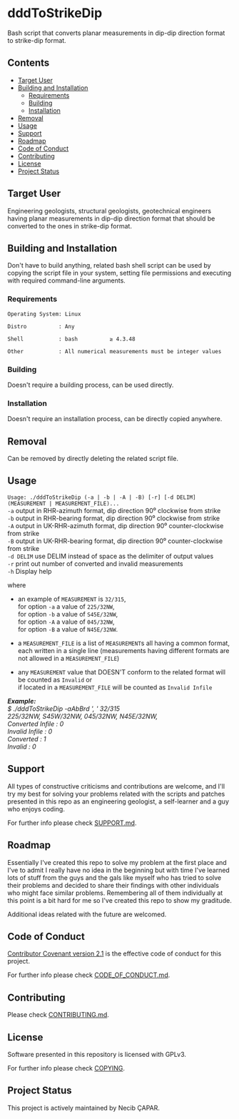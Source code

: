 # dddToStrikeDip

Bash script that converts planar measurements in dip-dip direction format to
strike-dip format.

## Contents

* [Target User](#target-user)
* [Building and Installation](#building-and-installation)
  - [Requirements](#requirements)
  - [Building](#building)
  - [Installation](#installation)
* [Removal](#removal)
* [Usage](#usage)
* [Support](#support)
* [Roadmap](#roadmap)
* [Code of Conduct](#code-of-conduct)
* [Contributing](#contributing)
* [License](#license)
* [Project Status](#project-status)

## Target User

Engineering geologists, structural geologists, geotechnical engineers having 
planar measurements in dip-dip direction format that should be converted to the ones
in strike-dip format.

## Building and Installation

Don't have to build anything, related bash shell script can be used by copying
the script file in your system, setting file permissions and executing with
required command-line arguments.

### Requirements

    Operating System: Linux

    Distro          : Any

    Shell           : bash          ≥ 4.3.48

    Other           : All numerical measurements must be integer values
    
### Building

Doesn't require a building process, can be used directly.

### Installation

Doesn't require an installation process, can be directly copied anywhere.

## Removal

Can be removed by directly deleting the related script file.

## Usage

`Usage: ./dddToStrikeDip (-a | -b | -A | -B) [-r] [-d DELIM] (MEASUREMENT | MEASUREMENT_FILE)...`  
`-a`    output in    RHR-azimuth format,  dip direction 90⁰ clockwise from strike  
`-b`    output in    RHR-bearing format,  dip direction 90⁰ clockwise from strike  
`-A`    output in UK-RHR-azimuth format,  dip direction 90⁰ counter-clockwise from strike  
`-B`    output in UK-RHR-bearing format,  dip direction 90⁰ counter-clockwise from strike  
`-d DELIM`   use DELIM instead of space as the delimiter of output values  
`-r`    print out number of converted and invalid measurements  
`-h`    Display help

where 

- an example of `MEASUREMENT` is `32/315`,  
  for option `-a` a value of `225/32NW`,  
  for option `-b` a value of `S45E/32NW`,  
  for option `-A` a value of `045/32NW`,  
  for option `-B` a value of `N45E/32NW`.
    
- a `MEASUREMENT_FILE` is a list of `MEASUREMENT`s all having a common format, each written in a single line
(measurements having different formats are not allowed in a `MEASUREMENT_FILE`)
	   
- any `MEASUREMENT` value that DOESN'T conform to the related format will be counted as `Invalid` or  
  if located in a `MEASUREMENT_FILE` will be counted as `Invalid Infile`
 
***Example:***  
*$ ./dddToStrikeDip -aAbBrd ', ' 32/315  
225/32NW, S45W/32NW, 045/32NW, N45E/32NW,   
Converted Infile : 0  
Invalid   Infile : 0  
Converted        : 1  
Invalid          : 0*
 
## Support

All types of constructive criticisms and contributions are welcome, and I'll
try my best for solving your problems related with the scripts and patches
presented in this repo as an engineering geologist, a self-learner and a guy
who enjoys coding.

For further info please check [SUPPORT.md](./SUPPORT.md).

## Roadmap

Essentially I've created this repo to solve my problem at the first place and
I've to admit I really have no idea in the beginning but with time I've learned
lots of stuff from the guys and the gals like myself who has tried to solve their
problems and decided to share their findings with other individuals who might
face similar problems. Remembering all of them individually at this point is
a bit hard for me so I've created this repo to show my graditude.

Additional ideas related with the future are welcomed.

## Code of Conduct

[Contributor Covenant version 2.1][CoC] is the effective code of conduct for this
project.

For further info please check [CODE_OF_CONDUCT.md](./CODE_OF_CONDUCT.md).

## Contributing

Please check [CONTRIBUTING.md](./CONTRIBUTING.md).

## License

Software presented in this repository is licensed with GPLv3.

For further info please check [COPYING](./COPYING).

## Project Status

This project is actively maintained by Necib ÇAPAR.

[CoC]: https://www.contributor-covenant.org/version/2/1/code_of_conduct.html
